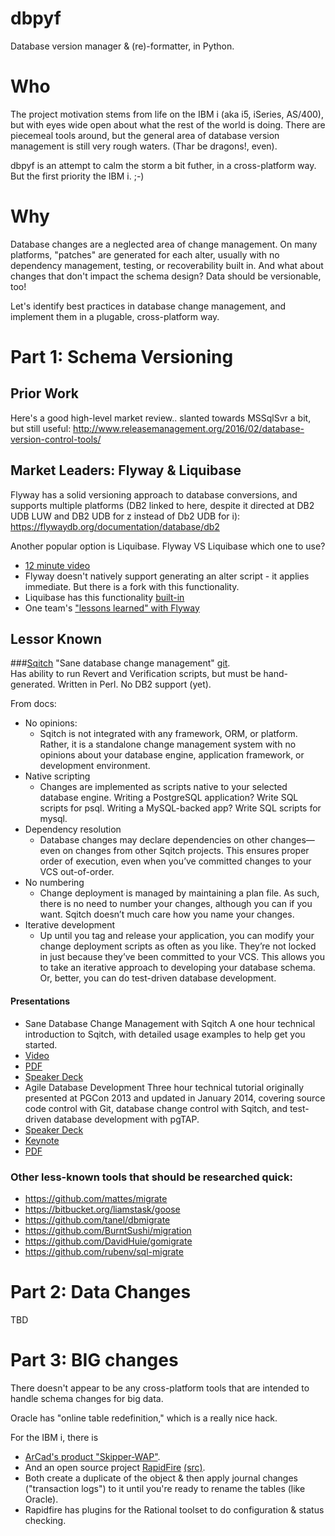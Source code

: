 # dbpyf
Database version manager & (re)-formatter, in Python.

# Who
The project motivation stems from life on the IBM i (aka i5, iSeries, AS/400), but with eyes wide open about 
what the rest of the world is doing.  There are piecemeal tools around, but the general area of database 
version management is still very rough waters. (Thar be dragons!, even).  

dbpyf is an attempt to calm the storm a bit futher, in a cross-platform way. But the first priority the IBM i. ;-)


# Why
Database changes are a neglected area of change management. On many platforms, "patches" are generated for 
each alter, usually with no dependency management, testing, or recoverability built in.  And what about changes 
that don't impact the schema design?  Data should be versionable, too!

Let's identify best practices in database change management, and implement them in a plugable, cross-platform way.

# Part 1:  Schema Versioning
## Prior Work 

Here's a good high-level market review.. slanted towards MSSqlSvr a bit, but still useful:
http://www.releasemanagement.org/2016/02/database-version-control-tools/

## Market Leaders:  Flyway & Liquibase
Flyway has a solid versioning approach to database conversions, and supports multiple platforms 
(DB2 linked to here, despite it directed at DB2 UDB LUW and DB2 UDB for z instead of Db2 UDB for i):
https://flywaydb.org/documentation/database/db2


Another popular option is Liquibase.   Flyway VS Liquibase which one to use? 
- [12 minute video](https://www.youtube.com/watch?v=q0JMqKk36dU)
- Flyway doesn't natively support generating an alter script - it applies immediate. But there is a fork with this functionality. 
- Liquibase has this functionality [built-in](https://stackoverflow.com/questions/14482644/can-flyway-or-liquibase-generate-an-update-script-instead-of-updating-the-databa?rq=1)
- One team's ["lessons learned" with Flyway](http://www.jeremyjarrell.com/using-flyway-db-with-distributed-version-control/)

## Lessor Known

###[Sqitch](http://sqitch.org) "Sane database change management" [git](https://github.com/theory/sqitch).  
Has ability to run Revert and Verification scripts, but must be hand-generated.  Written in Perl. No DB2 support (yet).  

From docs:
- No opinions: 
  - Sqitch is not integrated with any framework, ORM, or platform. Rather, it is a standalone change management system 
    with no opinions about your database engine, application framework, or development environment.
- Native scripting
  - Changes are implemented as scripts native to your selected database engine. 
    Writing a PostgreSQL application? Write SQL scripts for psql. Writing a MySQL-backed app? Write SQL scripts for mysql.
- Dependency resolution
  - Database changes may declare dependencies on other changes—even on changes from other Sqitch projects. 
    This ensures proper order of execution, even when you’ve committed changes to your VCS out-of-order.
- No numbering
  - Change deployment is managed by maintaining a plan file. As such, there is no need to number your changes, 
    although you can if you want. Sqitch doesn’t much care how you name your changes.
- Iterative development
  - Up until you tag and release your application, you can modify your change deployment scripts as often as you like. 
    They’re not locked in just because they’ve been committed to your VCS. This allows you to take an iterative approach
    to developing your database schema. Or, better, you can do test-driven database development.

#### Presentations
- Sane Database Change Management with Sqitch
A one hour technical introduction to Sqitch, with detailed usage examples to help get you started.
- [Video](https://vimeo.com/50104469)
- [PDF](https://speakerd.s3.amazonaws.com/presentations/5e9bcbd0430a0130009a123139173c61/sqitch-pdxpm-2013.pdf)
- [Speaker Deck](https://speakerdeck.com/theory/sane-database-change-management-with-sqitch)
- Agile Database Development
Three hour technical tutorial originally presented at PGCon 2013 and updated in January 2014, covering source code control with Git, database change control with Sqitch, and test-driven database development with pgTAP.
- [Speaker Deck](https://speakerdeck.com/theory/agile-database-development-2ed)
- [Keynote](https://www.icloud.com/iw/#keynote/BAJN1kHfLmpMcwXIXOqByV75FvbX6AgfEbWE/agile_database_development_iovation.key)
- [PDF](https://speakerd.s3.amazonaws.com/presentations/460b5b905af60131df53620ea5c6d896/agile_database_development_iovation.pdf)

### Other less-known tools that should be researched quick:
- https://github.com/mattes/migrate
- https://bitbucket.org/liamstask/goose
- https://github.com/tanel/dbmigrate
- https://github.com/BurntSushi/migration
- https://github.com/DavidHuie/gomigrate
- https://github.com/rubenv/sql-migrate


# Part 2:  Data Changes
TBD

# Part 3:  BIG changes
There doesn't appear to be any cross-platform tools that are intended to handle schema changes for big data.

Oracle has "online table redefinition," which is a really nice hack.

For the IBM i, there is 
- [ArCad's product "Skipper-WAP"](https://arcadsoftware.com/wp-content/uploads/2014/05/PR-ARCAD-Announces-Skipper-WAP.pdf).
- And an open source project [RapidFire](https://rapid-fire.sourceforge.io/index.php) 
   [(src)](https://sourceforge.net/p/rapid-fire/activity/?page=0&limit=100#5b333045ee24ca020a916530).  
- Both create a duplicate of the object & then apply journal changes ("transaction logs") to it until 
  you're ready to rename the tables (like Oracle).  
- Rapidfire has plugins for the Rational toolset to do configuration & status checking.
